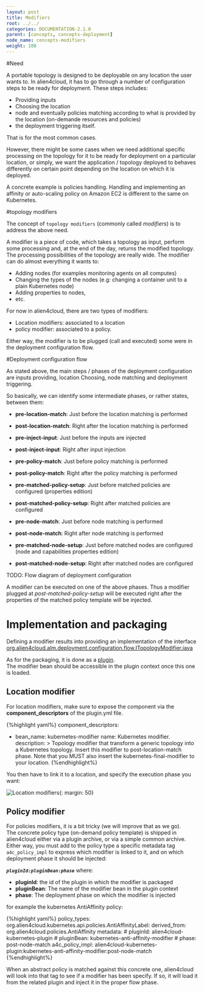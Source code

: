 ```yaml
---
layout: post
title: Modifiers
root: ../../
categories: DOCUMENTATION-2.1.0
parent: [concepts, concepts-deployment]
node_name: concepts-modifiers
weight: 100
---
```



#Need

A portable topology is designed to be deployable on any location the user wants to. In alien4cloud, it has to go through a number of configuration steps to be ready for deployment. These steps includes:

* Providing inputs
* Choosing the location
* node and eventually policies matching according to what is provided by the location (on-demande resources and policies)
* the deployment triggering itself.

That is for the most common cases.

However, there might be some cases when we need additional specific processing on the topology for it to be ready for deployment on a particular location, or simply, we want the application / topology deployed to behaves differently on certain point depending on the location on which it is deployed.

A concrete example is policies handling. Handling and implementing an affinity or auto-scaling policy on Amazon EC2 is different to the same on Kubernetes.

#topology modifiers

The concept of `topology modifiers` (commonly called _modifiers_) is to address the above need.  

A modifier is a piece of code, which takes a topology as input, perform some processing and, at the end of the day, returns the modified topology.  
The processing possibilities of the topology are really wide. The modifier can do almost everything it wants to:

* Adding nodes (for examples monitoring agents on all computes)
* Changing the types of the nodes (e.g: changing a container unit to a plain Kubernetes node)
* Adding properties to nodes,
* etc.

For now in alien4cloud, there are two types of modifiers:

* Location modifiers: associated to a location
* policy modifier: associated to a policy.

Either way, the modifier is to be plugged (call and executed) some were in the deployment configuration flow.

#Deployment configuration flow

As stated above, the main steps / phases of the deployment configuration are inputs providing, location Choosing, node matching and deployment triggering.

So basically, we can identify some intermediate phases, or rather states, between them:

* __pre-location-match__: Just before the location matching is performed

* __post-location-match__: Right after the location matching is performed

* __pre-inject-input__: Just before the inputs are injected

* __post-inject-input__: Right after input injection

* __pre-policy-match__: Just before policy matching is performed

* __post-policy-match__: Right after the policy matching is performed

* __pre-matched-policy-setup__: Just before matched policies are configured (properties edition)

* __post-matched-policy-setup__: Right after matched policies are configured

* __pre-node-match__: Just before node matching is performed

* __post-node-match__: Right after node matching is performed

* __pre-matched-node-setup__: Just before matched nodes are configured (node and capabilities properties edition)

* __post-matched-node-setup__: Right after matched nodes are configured


TODO: Flow diagram of deployment configuration


A modifier can be executed on one of the above phases. Thus a modifier plugged at _post-matched-policy-setup_ will be executed right after the properties of the matched policy template will be injected.

# Implementation and packaging

Defining a modifier results into providing an implementation of the interface [org.alien4cloud.alm.deployment.configuration.flow.ITopologyModifier.java](https://github.com/alien4cloud/alien4cloud/blob/2.1.0-RC1/alien4cloud-core/src/main/java/org/alien4cloud/alm/deployment/configuration/flow/ITopologyModifier.java)

As for the packaging, it is done as a [plugin](/#/developer_guide/plugin.html).  
The modifier bean should be accessible in the plugin context once this one is loaded.

## Location modifier
For location modifiers, make sure to expose the component via the __component_descriptors__ of the plugin.yml file.

{%highlight yaml%}
component_descriptors:
  - bean_name: kubernetes-modifier
    name: Kubernetes modifier.
    description: >
      Topology modifier that transform a generic topology into a Kubernetes topology.
      Insert this modifier to post-location-match phase. Note that you MUST also insert the kubernetes-final-modifier to your location.
{%endhighlight%}

You then have to link it to a location, and specify the execution phase you want:

![Location modifiers](../../images/kubernetes_walkthrough/location_modifiers.png){: margin: 50}  

## Policy modifier
For policies modifiers, it is a bit tricky (we will improve that as we go).  
The concrete policy type (on-demand policy template) is shipped in alien4cloud either via a plugin archive, or via a simple common archive. Either way, you must add to the policy type a specific metadata tag `a4c_policy_impl` to express which modifier is linked to it, and on which deployment phase it should be injected:  

___`pluginId:pluginBean:phase`___ where:  

* __pluginId__: the id of the plugin in which the modifier is packaged
* __pluginBean__: The name of the modifier bean in the plugin context
* __phase__: The deployment phase on which the modifier is injected

for example the kubernetes AntiAffinity policy:

{%highlight yaml%}
policy_types:
  org.alien4cloud.kubernetes.api.policies.AntiAffinityLabel:
    derived_from: org.alien4cloud.policies.AntiAffinity
    metadata:
      # pluginId: alien4cloud-kubernetes-plugin
      # pluginBean: kubernetes-anti-affinity-modifier
      # phase: post-node-match
      a4c_policy_impl: alien4cloud-kubernetes-plugin:kubernetes-anti-affinity-modifier:post-node-match
{%endhighlight%}

When an abstract policy is matched against this concrete one, alien4cloud will look into that tag to see if a modifier has been specify. If so, it will load it from the related plugin and inject it in the proper flow phase.
